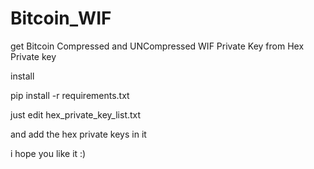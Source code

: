# Bitcoin_WIF
get Bitcoin Compressed and UNCompressed WIF Private Key from Hex Private key


install 

pip install -r requirements.txt


just edit hex_private_key_list.txt  

and add the hex private keys in it 

i hope you like it :) 
